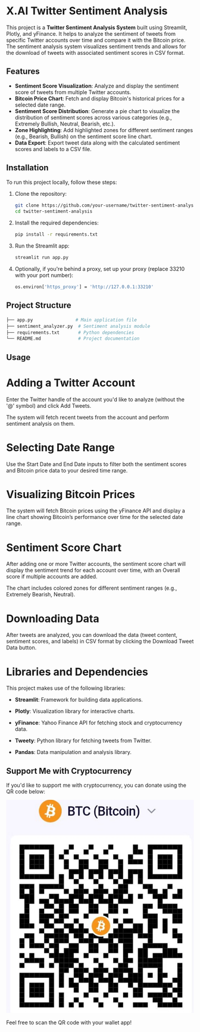 # X.AI Twitter Sentiment Analysis

This project is a **Twitter Sentiment Analysis System** built using Streamlit, Plotly, and yFinance. It helps to analyze the sentiment of tweets from specific Twitter accounts over time and compare it with the Bitcoin price. The sentiment analysis system visualizes sentiment trends and allows for the download of tweets with associated sentiment scores in CSV format.

## Features

- **Sentiment Score Visualization**: Analyze and display the sentiment score of tweets from multiple Twitter accounts. 
- **Bitcoin Price Chart**: Fetch and display Bitcoin's historical prices for a selected date range.
- **Sentiment Score Distribution**: Generate a pie chart to visualize the distribution of sentiment scores across various categories (e.g., Extremely Bullish, Neutral, Bearish, etc.).
- **Zone Highlighting**: Add highlighted zones for different sentiment ranges (e.g., Bearish, Bullish) on the sentiment score line chart.
- **Data Export**: Export tweet data along with the calculated sentiment scores and labels to a CSV file.

## Installation

To run this project locally, follow these steps:

1. Clone the repository:
   ```bash
   git clone https://github.com/your-username/twitter-sentiment-analysis.git
   cd twitter-sentiment-analysis
   
2. Install the required dependencies:
   ```bash
   pip install -r requirements.txt

4. Run the Streamlit app:
   ```bash
   streamlit run app.py

6. Optionally, if you're behind a proxy, set up your proxy (replace 33210 with your port number):
    ```bash
   os.environ['https_proxy'] = 'http://127.0.0.1:33210'

## Project Structure
```bash
├── app.py                # Main application file
├── sentiment_analyzer.py  # Sentiment analysis module
├── requirements.txt       # Python dependencies
└── README.md              # Project documentation
```

## Usage

# Adding a Twitter Account

Enter the Twitter handle of the account you'd like to analyze (without the '@' symbol) and click Add Tweets.

The system will fetch recent tweets from the account and perform sentiment analysis on them.

# Selecting Date Range

Use the Start Date and End Date inputs to filter both the sentiment scores and Bitcoin price data to your desired time range.

# Visualizing Bitcoin Prices

The system will fetch Bitcoin prices using the yFinance API and display a line chart showing Bitcoin’s performance over time for the selected date range.

# Sentiment Score Chart

After adding one or more Twitter accounts, the sentiment score chart will display the sentiment trend for each account over time, with an Overall score if multiple accounts are added.

The chart includes colored zones for different sentiment ranges (e.g., Extremely Bearish, Neutral).

# Downloading Data

After tweets are analyzed, you can download the data (tweet content, sentiment scores, and labels) in CSV format by clicking the Download Tweet Data button.

# Libraries and Dependencies

This project makes use of the following libraries:

- **Streamlit**: Framework for building data applications.

- **Plotly**: Visualization library for interactive charts.

- **yFinance**: Yahoo Finance API for fetching stock and cryptocurrency data.

- **Tweety**: Python library for fetching tweets from Twitter.

- **Pandas**: Data manipulation and analysis library.

## Support Me with Cryptocurrency

If you'd like to support me with cryptocurrency, you can donate using the QR code below:

![Donate with Cryptocurrency](https://github.com/Rockywei1/Twitter-Sentiment-Analysis-System/blob/main/QR-CODE.jpg?raw=true)

Feel free to scan the QR code with your wallet app!

